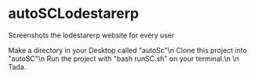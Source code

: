 # autoSCLodestarerp
Screenshots the lodestarerp website for every user

Make a directory in your Desktop called "autoSc"\n
Clone this project into "autoSC"\n
Run the project with "bash runSC.sh" on your terminal.\n
\n
Tada.

